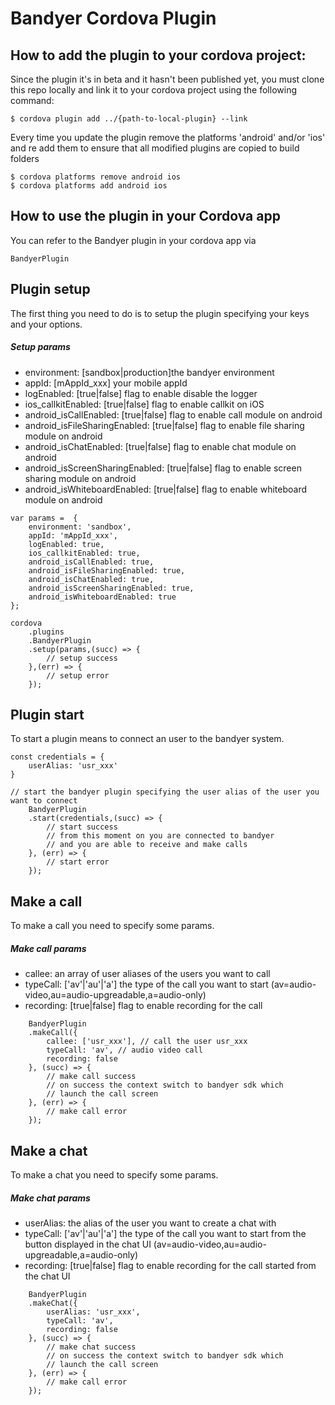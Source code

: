 # Bandyer Cordova Plugin

## How to add the plugin to your cordova project:

Since the plugin it's in beta and it hasn't been published yet, you must clone this repo locally and link it to your cordova project using the following command:
```
$ cordova plugin add ../{path-to-local-plugin} --link
```

Every time you update the plugin remove the platforms 'android' and/or 'ios' and re add them to ensure that all modified plugins are copied to build folders

```
$ cordova platforms remove android ios
$ cordova platforms add android ios
```

## How to use the plugin in your Cordova app

You can refer to the Bandyer plugin in your cordova app via
```
BandyerPlugin
```

## Plugin setup
The first thing you need to do is to setup the plugin specifying your keys and your options.

##### Setup params
- environment: [sandbox|production]the bandyer environment 
- appId: [mAppId_xxx] your mobile appId
- logEnabled: [true|false] flag to enable disable the logger
- ios_callkitEnabled: [true|false] flag to enable callkit on iOS
- android_isCallEnabled: [true|false] flag to enable call module on android
- android_isFileSharingEnabled: [true|false] flag to enable file sharing module on android
- android_isChatEnabled: [true|false] flag to enable chat module on android
- android_isScreenSharingEnabled: [true|false] flag to enable screen sharing module on android
- android_isWhiteboardEnabled: [true|false] flag to enable whiteboard module on android

```
var params =  {
    environment: 'sandbox',
    appId: 'mAppId_xxx',
    logEnabled: true,
    ios_callkitEnabled: true,
    android_isCallEnabled: true,
    android_isFileSharingEnabled: true,
    android_isChatEnabled: true,
    android_isScreenSharingEnabled: true,
    android_isWhiteboardEnabled: true
};

cordova
    .plugins
    .BandyerPlugin
    .setup(params,(succ) => {
        // setup success
    },(err) => {
        // setup error
    });
```

## Plugin start
To start a plugin means to connect an user to the bandyer system.

```
const credentials = {
    userAlias: 'usr_xxx'
}

// start the bandyer plugin specifying the user alias of the user you want to connect
    BandyerPlugin
    .start(credentials,(succ) => {
        // start success
        // from this moment on you are connected to bandyer
        // and you are able to receive and make calls        
    }, (err) => {
        // start error
    });
```

## Make a call
To make a call you need to specify some params.

##### Make call params
- callee: an array of user aliases of the users you want to call
- typeCall: ['av'|'au'|'a'] the type of the call you want to start (av=audio-video,au=audio-upgreadable,a=audio-only)
- recording: [true|false] flag to enable recording for the call

```
    BandyerPlugin
    .makeCall({
        callee: ['usr_xxx'], // call the user usr_xxx
        typeCall: 'av', // audio video call
        recording: false
    }, (succ) => {
        // make call success
        // on success the context switch to bandyer sdk which
        // launch the call screen
    }, (err) => {
        // make call error
    });
```

## Make a chat
To make a chat you need to specify some params.

##### Make chat params
- userAlias: the alias of the user you want to create a chat with
- typeCall: ['av'|'au'|'a'] the type of the call you want to start from the button displayed in the chat UI (av=audio-video,au=audio-upgreadable,a=audio-only)
- recording: [true|false] flag to enable recording for the call started from the chat UI

```
    BandyerPlugin
    .makeChat({
        userAlias: 'usr_xxx',
        typeCall: 'av',
        recording: false
    }, (succ) => {
        // make chat success
        // on success the context switch to bandyer sdk which
        // launch the call screen
    }, (err) => {
        // make call error
    });
```